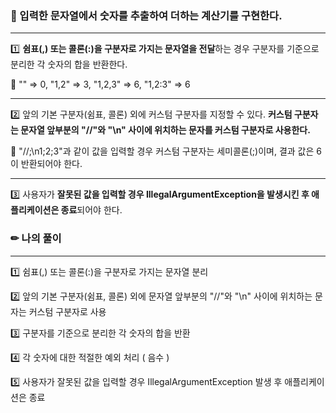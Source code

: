### 📌 입력한 문자열에서 숫자를 추출하여 더하는 계산기를 구현한다.
---

1️⃣ **쉼표(,) 또는 콜론(:)을 구분자로 가지는 문자열을 전달**하는 경우 구분자를 기준으로 분리한 각 숫자의 합을 반환한다.

🔎   "" => 0, "1,2" => 3, "1,2,3" => 6, "1,2:3" => 6

---

2️⃣ 앞의 기본 구분자(쉼표, 콜론) 외에 커스텀 구분자를 지정할 수 있다. **커스텀 구분자는 문자열 앞부분의 "//"와 "\n" 사이에 위치하는 문자를 커스텀 구분자로 사용한다.**

🔎   "//;\n1;2;3"과 같이 값을 입력할 경우 커스텀 구분자는 세미콜론(;)이며, 결과 값은 6이 반환되어야 한다.

---

3️⃣ 사용자가 **잘못된 값을 입력할 경우 IllegalArgumentException을 발생시킨 후 애플리케이션은 종료**되어야 한다.


### ✏ 나의 풀이
---
1️⃣ 쉼표(,) 또는 콜론(:)을 구분자로 가지는 문자열 분리

2️⃣ 앞의 기본 구분자(쉼표, 콜론) 외에 문자열 앞부분의 "//"와 "\n" 사이에 위치하는 문자는 커스텀 구분자로 사용 

3️⃣ 구분자를 기준으로 분리한 각 숫자의 합을 반환

4️⃣ 각 숫자에 대한 적절한 예외 처리 ( 음수 )

5️⃣ 사용자가 잘못된 값을 입력할 경우 IllegalArgumentException 발생 후 애플리케이션은 종료
